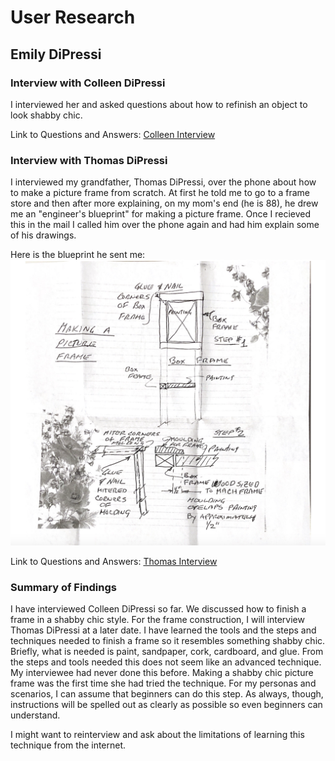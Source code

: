 # User Research 

## Emily DiPressi 

### Interview with Colleen DiPressi

I interviewed her and asked questions about how to refinish an object to look shabby chic. 

Link to Questions and Answers: [Colleen Interview](https://docs.google.com/document/d/1Y75jBxtU4DGu1mj5DpIeUTsT-O_smlXpNZ5gwcKRqCE/edit?usp=sharing) 

### Interview with Thomas DiPressi

I interviewed my grandfather, Thomas DiPressi, over the phone about how to make a picture frame from scratch. At first he told me to go to a frame store and then after more explaining, on my mom's end (he is 88), he drew me an "engineer's blueprint" for making a picture frame. Once I recieved this in the mail I called him over the phone again and had him explain some of his drawings. 

Here is the blueprint he sent me:
![blueprint](gpaframe.png) 

Link to Questions and Answers: [Thomas Interview](https://docs.google.com/document/d/1Y75jBxtU4DGu1mj5DpIeUTsT-O_smlXpNZ5gwcKRqCE/edit?usp=sharing) 
### Summary of Findings

I have interviewed Colleen DiPressi so far. We discussed how to finish a frame in a shabby chic style. For the frame construction, I will interview Thomas DiPressi at a later date. I have learned the tools and the steps and techniques needed to finish a frame so it resembles something shabby chic. Briefly, what is needed is paint, sandpaper, cork, cardboard, and glue. From the steps and tools needed this does not seem like an advanced technique. My interviewee had never done this before. Making a shabby chic picture frame was the first time she had tried the technique. For my personas and scenarios, I can assume that beginners can do this step. As always, though, instructions will be spelled out as clearly as possible so even beginners can understand. 

I might want to reinterview and ask about the limitations of learning this technique from the internet. 
